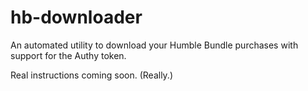 # hb-downloader
An automated utility to download your Humble Bundle purchases with support for the Authy token.

Real instructions coming soon.  (Really.)
